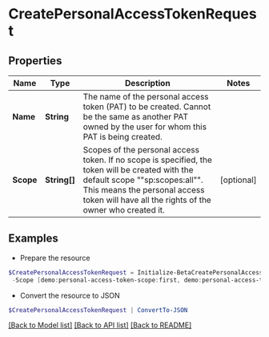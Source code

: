 # CreatePersonalAccessTokenRequest
## Properties

Name | Type | Description | Notes
------------ | ------------- | ------------- | -------------
**Name** | **String** | The name of the personal access token (PAT) to be created. Cannot be the same as another PAT owned by the user for whom this PAT is being created. | 
**Scope** | **String[]** | Scopes of the personal access token. If no scope is specified, the token will be created with the default scope &quot;&quot;sp:scopes:all&quot;&quot;. This means the personal access token will have all the rights of the owner who created it. | [optional] 

## Examples

- Prepare the resource
```powershell
$CreatePersonalAccessTokenRequest = Initialize-BetaCreatePersonalAccessTokenRequest  -Name NodeJS Integration `
 -Scope [demo:personal-access-token-scope:first, demo:personal-access-token-scope:second]
```

- Convert the resource to JSON
```powershell
$CreatePersonalAccessTokenRequest | ConvertTo-JSON
```

[[Back to Model list]](../README.md#documentation-for-models) [[Back to API list]](../README.md#documentation-for-api-endpoints) [[Back to README]](../README.md)


